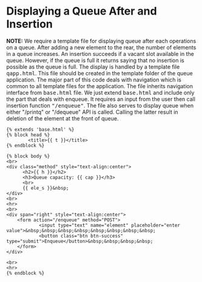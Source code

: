 # Displaying a Queue After and Insertion

<strong>NOTE:</strong> We require a template file for displaying queue after each operations on a queue. After adding a new element to the rear, 
the number of elements in a queue increases. An insertion succeeds if a vacant slot available in the queue. However, if the queue is full it 
returns saying that no insertion is possible as the queue is full. The display is handled by a template file <samp>qapp.html</samp>. This file
should be created in the template folder of the queue application. The major part of this code deals with navigation which is common to all
template files for the application. The file inherits navigation interface from <samp>base.html</samp> file. We just extend <samp>base.html</samp>
and include only the part that deals with enqueue. It requires an input from the user then call insertion function <samp>"/enqueue"</samp>.
The file also serves to display queue when either "/printq" or "/dequeue" API is called. Calling the latter result in deletion of the 
element at the front of queue. 

```
{% extends 'base.html' %}
{% block head %}
        <title>{{ t }}</title>    
{% endblock %} 

{% block body %}
<br>
<div class="method" style="text-align:center">
      <h2>{{ h }}</h2>
      <h3>Queue capacity: {{ cap }}</h3>
      <br>
      {{ ele_s }}&nbsp;
</div>
<br>
<hr>
<br>
<div span="right" style="text-align:center">
    <form action="/enqueue" method="POST">
            <input type="text" name="element" placeholder="enter value">&nbsp;&nbsp;&nbsp;&nbsp;&nbsp;&nbsp;&nbsp;&nbsp;
            <button class="btn btn-success" type="submit">Enqueue</button>&nbsp;&nbsp;&nbsp;&nbsp;
    </form>
</div>

<br>
<hr>
{% endblock %}

```
